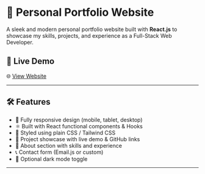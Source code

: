 # 💼 Personal Portfolio Website

A sleek and modern personal portfolio website built with **React.js** to showcase my skills, projects, and experience as a Full-Stack Web Developer.

## 🚀 Live Demo

🌐 [View Website](https://your-portfolio-link.com)

---



## 🛠️ Features

- 🎯 Fully responsive design (mobile, tablet, desktop)
- ⚛️ Built with React functional components & Hooks
- 🎨 Styled using plain CSS / Tailwind CSS
- 📂 Project showcase with live demo & GitHub links
- 🧠 About section with skills and experience
- 📞 Contact form (Email.js or custom)
- 🌙 Optional dark mode toggle

---
 
